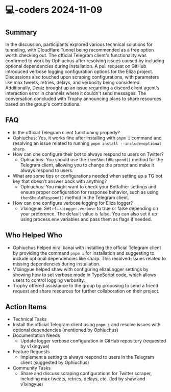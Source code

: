 # 💻-coders 2024-11-09

## Summary

In the discussion, participants explored various technical solutions for tunneling, with Cloudflare Tunnel being recommended as a free option worth checking out. The official Telegram client's functionality was confirmed to work by Ophiuchus after resolving issues caused by including optional dependencies during installation. A pull request on GitHub introduced verbose logging configuration options for the Eliza project. Discussions also touched upon scraping configurations, with parameters like max tweets, retries, delays, and verbosity being considered. Additionally, Deniz brought up an issue regarding a discord client agent's interaction error in channels where it couldn't send messages. The conversation concluded with Trophy announcing plans to share resources based on the group's contributions.

## FAQ

- Is the official Telegram client functioning properly?
- Ophiuchus: Yes, it works fine after installing with `pnpm i` command and resolving an issue related to running `pnpm install --include=optional sharp`.
- How can one configure their bot to always respond to users on Twitter?
    - Ophiuchus: You should use the `thenShouldRespond()` method for the Telegram client, allowing you to change the prompt and make it always respond to users.
- What are some tips or configurations needed when setting up a TG bot key that doesn't answer back with anything?
    - Ophiuchus: You might want to check your Botfather settings and ensure proper configuration for response behavior, such as using `thenShouldRespond()` method in the Telegram client.
- How can one configure verbose logging for Eliza logger?
    - v1xingyue: Set `elizaLogger.verbose` to true or false depending on your preference. The default value is false. You can also set it up using process.env variables and pass them as flags if needed.

## Who Helped Who

- Ophiuchus helped nirai kanai with installing the official Telegram client by providing the command `pnpm i` for installation and suggesting to include optional dependencies like sharp. This resolved issues related to missing dependencies during installation.
- V1xingyue helped shaw with configuring elizaLogger settings by showing how to set verbose mode in TypeScript code, which allows users to control logging verbosity.
- Trophy offered assistance to the group by proposing to send a friend request and share resources for further collaboration on their project.

## Action Items

- Technical Tasks
- Install the official Telegram client using `pnpm i` and resolve issues with optional dependencies (mentioned by Ophiuchus)
- Documentation Needs
    - Update logger verbose configuration in GitHub repository (requested by v1xingyue)
- Feature Requests
    - Implement a setting to always respond to users in the Telegram client (suggested by Ophiuchus)
- Community Tasks
    - Share and discuss scraping configurations for Twitter scraper, including max tweets, retries, delays, etc. (led by shaw and v1xingyue)
